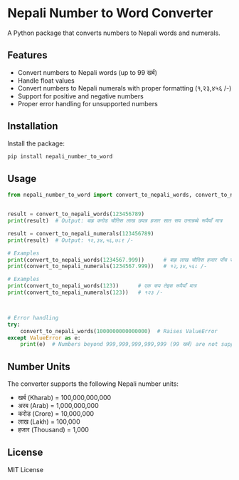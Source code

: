 # Nepali Number to Word Converter

A Python package that converts numbers to Nepali words and numerals.

## Features

- Convert numbers to Nepali words (up to 99 खर्ब)
- Handle float values
- Convert numbers to Nepali numerals with proper formatting (१,२३,४५६ /-)
- Support for positive and negative numbers
- Proper error handling for unsupported numbers

## Installation

Install the package:
```bash
pip install nepali_number_to_word
```

## Usage

```python
from nepali_number_to_word import convert_to_nepali_words, convert_to_nepali_numerals


result = convert_to_nepali_words(123456789)
print(result)  # Output: बाह्र करोड चौतिस लाख छपन्न हजार सात सय उनान्नब्बे रूपैयाँ मात्र

result = convert_to_nepali_numerals(123456789)
print(result)  # Output: १२,३४,५६,७८९ /-

# Examples
print(convert_to_nepali_words(1234567.999))      # बाह्र लाख चौतिस हजार पाँच सय अठसट्ठी रुपैंया
print(convert_to_nepali_numerals(1234567.999))   # १२,३४,५६८ /-

# Examples
print(convert_to_nepali_words(123))      # एक सय तेइस रूपैयाँ मात्र
print(convert_to_nepali_numerals(123))   # १२३ /-



# Error handling
try:
    convert_to_nepali_words(1000000000000000)  # Raises ValueError
except ValueError as e:
    print(e)  # Numbers beyond 999,999,999,999,999 (99 खर्ब) are not supported
```

## Number Units

The converter supports the following Nepali number units:
- खर्ब (Kharab) = 100,000,000,000
- अरब (Arab) = 1,000,000,000
- करोड (Crore) = 10,000,000
- लाख (Lakh) = 100,000
- हजार (Thousand) = 1,000


## License

MIT License
